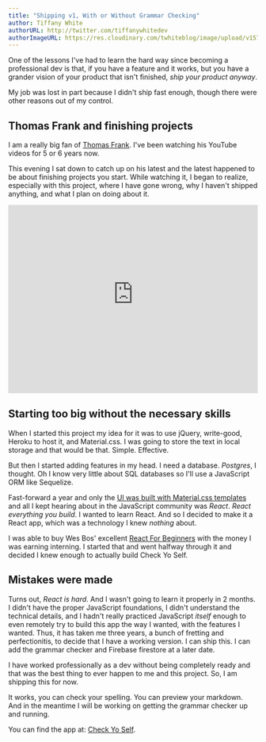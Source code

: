 ```yaml
---
title: "Shipping v1, With or Without Grammar Checking"
author: Tiffany White
authorURL: http://twitter.com/tiffanywhitedev
authorImageURL: https://res.cloudinary.com/twhiteblog/image/upload/v1578436739/twhiteblog-avi.png
---
```


One of the lessons I've had to learn the hard way since becoming a professional dev is that, if you have a feature and it works, but you have a grander vision of your product that isn't finished, *ship your product anyway*.

My job was lost in part because I didn't ship fast enough, though there were other reasons out of my control.

## Thomas Frank and finishing projects

I am a really big fan of [Thomas Frank](https://instagram.com/tomfrankly). I've been watching his YouTube videos for 5 or 6 years now.

This evening I sat down to catch up on his latest and the latest happened to be about finishing projects you start. While watching it, I began to realize, especially with this project, where I have gone wrong, why I haven't shipped anything, and what I plan on doing about it.

<iframe width="100%" height="380" src="https://www.youtube-nocookie.com/embed/Ai8Irb7L_JM" frameborder="0" allow="accelerometer; autoplay; encrypted-media; gyroscope; picture-in-picture" allowfullscreen></iframe>

## Starting too big without the necessary skills

When I started this project my idea for it was to use jQuery, write-good, Heroku to host it, and Material.css. I was going to store the text in local storage and that would be that. Simple. Effective.

But then I started adding features in my head. I need a database. *Postgres*, I thought. Oh I know very little about SQL databases so I'll use a JavaScript ORM like Sequelize.

Fast-forward a year and only the [UI was built with Material.css templates](https://tiffanywhite.dev/2017/04/25/making-tedious-easy-mdl-templates/) and all I kept hearing about in the JavaScript community was *React*. *React everything you build*. I wanted to learn React. And so I decided to make it a React app, which was a technology I knew *nothing* about.

I was able to buy Wes Bos' excellent [React For Beginners](https://reactforbeginners.com/) with the money I was earning interning. I started that and went halfway through it and decided I knew enough to actually build Check Yo Self.

## Mistakes were made

Turns out, *React is hard*. And I wasn't going to learn it properly in 2 months. I didn't have the proper JavaScript foundations, I didn't understand the technical details, and I hadn't really practiced JavaScript *itself* enough to even remotely try to build this app the way I wanted, with the features I wanted. Thus, it has taken me three years, a bunch of fretting and perfectionitis, to decide that I have a working version. I can ship this. I can add the grammar checker and Firebase firestore at a later date.

I have worked professionally as a dev without being completely ready and that was the best thing to ever happen to me and this project. So, I am shipping this for now.

It works, you can check your spelling. You can preview your markdown. And in the meantime I will be working on getting the grammar checker up and running.

You can find the app at: [Check Yo Self](https://check-yoself.app/).